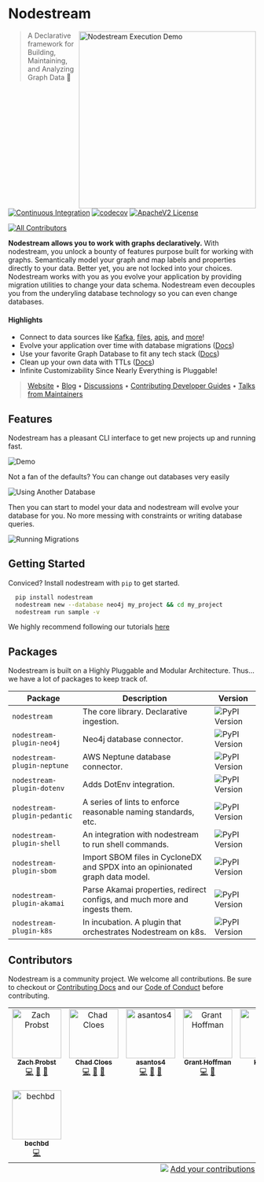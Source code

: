 # Nodestream

<img src="https://nodestream-proj.github.io/docs/img/nodestream.png" align="right"
     alt="Nodestream Execution Demo" width="360">
> A Declarative framework for Building, Maintaining, and Analyzing Graph Data 🚀

[![Continuous Integration](https://github.com/nodestream-proj/nodestream/actions/workflows/ci.yaml/badge.svg)](https://github.com/nodestream-proj/nodestream/actions/workflows/ci.yaml)
[![codecov](https://codecov.io/gh/nodestream-proj/nodestream/branch/main/graph/badge.svg?token=HAPEVKQ6OQ)](https://codecov.io/gh/nodestream-proj/nodestream)
[![ApacheV2 License](https://img.shields.io/badge/License-Apache%202.0-yellow.svg)](https://opensource.org/license/apache-2-0/)
<!-- ALL-CONTRIBUTORS-BADGE:START - Do not remove or modify this section -->
[![All Contributors](https://img.shields.io/badge/all_contributors-8-orange.svg?style=flat-square)](#contributors-)
<!-- ALL-CONTRIBUTORS-BADGE:END -->

**Nodestream allows you to work with graphs declaratively.** With nodestream, you unlock a bounty of features purpose built for working with graphs. 
Semantically model your graph and map labels and properties directly to your data. 
Better yet, you are not locked into your choices. 
Nodestream works with you as you evolve your application by providing migration utilities to change your data schema. 
Nodestream even decouples you from the underyling database technology so you can even change databases.

#### Highlights

- Connect to data sources like [Kafka](https://nodestream-proj.github.io/docs/docs/reference/extractors/#streamextractor), [files](https://nodestream-proj.github.io/docs/docs/reference/extractors/#unifiedfileextractor), [apis](https://nodestream-proj.github.io/docs/docs/reference/extractors/#simpleapiextractor), and [more](https://nodestream-proj.github.io/docs/docs/reference/extractors/)!
- Evolve your application over time with database migrations ([Docs](https://nodestream-proj.github.io/docs/docs/tutorials-intermediate/working-with-migrations/))
- Use your favorite Graph Database to fit any tech stack ([Docs](https://nodestream-proj.github.io/docs/docs/category/database-support/))
- Clean up your own data with TTLs ([Docs](https://nodestream-proj.github.io/docs/docs/tutorials-intermediate/removing-data/#implementing-a-ttl-pipeline))
- Infinite Customizability Since Nearly Everything is Pluggable!

> [Website](https://nodestream-proj.github.io/docs/) • [Blog](https://nodestream-proj.github.io/docs/blog/) • [Discussions](https://github.com/orgs/nodestream-proj/discussions) • [Contributing Developer Guides](https://nodestream-proj.github.io/docs/docs/category/developer-reference/) • [Talks from Maintainers](https://www.youtube.com/watch?v=2F-xx4LcTng&list=PLUiAbWRQecSOorv_V6TzfUBoIZyf-6r6R&pp=gAQBiAQB)

## Features 

Nodestream has a pleasant CLI interface to get new projects up and running fast. 

![Demo](https://raw.githubusercontent.com/nodestream-proj/nodestream/e94d0faa024c0f8da1e83a4ff6d83746504d197e/docs/img/demo.gif)

Not a fan of the defaults? You can change out databases very easily

![Using Another Database](https://nodestream-proj.github.io/docs/assets/images/neptune-2c1c78b173e824fc1e824f54287e467f.gif)

Then you can start to model your data and nodestream will evolve your database for you. No more messing with constraints or writing database queries. 

![Running Migrations](https://nodestream-proj.github.io/docs/assets/images/migrations-1ede1ab3d5438cdca24d66cfa6d66231.gif)

## Getting Started

Conviced? Install nodestream with `pip` to get started. 

```bash
  pip install nodestream
  nodestream new --database neo4j my_project && cd my_project
  nodestream run sample -v
```

We highly recommend following our tutorials [here](https://nodestream-proj.github.io/docs/docs/category/tutorial---basics/)

## Packages 

Nodestream is built on a Highly Pluggable and Modular Architecture. Thus... we have a lot of packages to keep track of. 

| Package                      	| Description                                                                   	| Version                                                                                                                        	|
|------------------------------	|-------------------------------------------------------------------------------	|--------------------------------------------------------------------------------------------------------------------------------	|
| `nodestream`                 	| The core library. Declarative ingestion.                                      	| ![PyPI Version](https://badge.fury.io/py/nodestream.svg)                                 	|
| `nodestream-plugin-neo4j`     	| Neo4j database connector.                                                     	| ![PyPI Version](https://badge.fury.io/py/nodestream-plugin-neo4j.svg)         	|
| `nodestream-plugin-neptune`  	| AWS Neptune database connector.                                               	| ![PyPI Version](https://badge.fury.io/py/nodestream-plugin-neptune.svg)   	|
| `nodestream-plugin-dotenv`   	| Adds DotEnv integration.                                                      	| ![PyPI Version](https://badge.fury.io/py/nodestream-plugin-dotenv.svg)     	|
| `nodestream-plugin-pedantic` 	| A series of lints to enforce reasonable naming standards, etc.                	| ![PyPI Version](https://badge.fury.io/py/nodestream-plugin-pedantic.svg) 	|
| `nodestream-plugin-shell`    	| An integration with nodestream to run shell commands.                         	| ![PyPI Version](https://badge.fury.io/py/nodestream-plugin-shell.svg)       	|
| `nodestream-plugin-sbom`     	| Import SBOM files in CycloneDX and SPDX into an opinionated graph data model. 	| ![PyPI Version](https://badge.fury.io/py/nodestream-plugin-sbom.svg)         	|
| `nodestream-plugin-akamai`   	| Parse Akamai properties, redirect configs, and much more and ingests them.    	| ![PyPI Version](https://badge.fury.io/py/nodestream-plugin-akamai.svg)     	|
| `nodestream-plugin-k8s`      	| In incubation. A plugin that orchestrates Nodestream on k8s.                  	| ![PyPI Version](https://badge.fury.io/py/nodestream-plugin-k8s.svg)           	|


## Contributors

Nodestream is a community project. We welcome all contributions. 
Be sure to checkout or [Contributing Docs](https://nodestream-proj.github.io/docs/docs/category/developer-reference/) and our [Code of Conduct](./CODE_OF_CONDUCT.md) before contributing. 

<!-- ALL-CONTRIBUTORS-LIST:START - Do not remove or modify this section -->
<!-- prettier-ignore-start -->
<!-- markdownlint-disable -->
<table>
  <tbody>
    <tr>
      <td align="center" valign="top" width="14.28%"><a href="https://github.com/zprobst"><img src="https://avatars.githubusercontent.com/u/22159145?v=4?s=100" width="100px;" alt="Zach Probst"/><br /><sub><b>Zach Probst</b></sub></a><br /><a href="https://github.com/nodestream-proj/nodestream/commits?author=zprobst" title="Code">💻</a> <a href="https://github.com/nodestream-proj/nodestream/pulls?q=is%3Apr+reviewed-by%3Azprobst" title="Reviewed Pull Requests">👀</a> <a href="#maintenance-zprobst" title="Maintenance">🚧</a></td>
      <td align="center" valign="top" width="14.28%"><a href="https://github.com/ccloes"><img src="https://avatars.githubusercontent.com/u/1000538?v=4?s=100" width="100px;" alt="Chad Cloes"/><br /><sub><b>Chad Cloes</b></sub></a><br /><a href="https://github.com/nodestream-proj/nodestream/commits?author=ccloes" title="Code">💻</a> <a href="https://github.com/nodestream-proj/nodestream/pulls?q=is%3Apr+reviewed-by%3Accloes" title="Reviewed Pull Requests">👀</a> <a href="#maintenance-ccloes" title="Maintenance">🚧</a></td>
      <td align="center" valign="top" width="14.28%"><a href="https://github.com/angelosantos4"><img src="https://avatars.githubusercontent.com/u/142852840?v=4?s=100" width="100px;" alt="asantos4"/><br /><sub><b>asantos4</b></sub></a><br /><a href="https://github.com/nodestream-proj/nodestream/commits?author=angelosantos4" title="Code">💻</a> <a href="https://github.com/nodestream-proj/nodestream/pulls?q=is%3Apr+reviewed-by%3Aangelosantos4" title="Reviewed Pull Requests">👀</a> <a href="#maintenance-angelosantos4" title="Maintenance">🚧</a></td>
      <td align="center" valign="top" width="14.28%"><a href="https://github.com/grantleehoffman"><img src="https://avatars.githubusercontent.com/u/603848?v=4?s=100" width="100px;" alt="Grant Hoffman"/><br /><sub><b>Grant Hoffman</b></sub></a><br /><a href="https://github.com/nodestream-proj/nodestream/commits?author=grantleehoffman" title="Code">💻</a> <a href="https://github.com/nodestream-proj/nodestream/pulls?q=is%3Apr+reviewed-by%3Agrantleehoffman" title="Reviewed Pull Requests">👀</a></td>
      <td align="center" valign="top" width="14.28%"><a href="https://github.com/khneal"><img src="https://avatars.githubusercontent.com/u/40273388?v=4?s=100" width="100px;" alt="khneal"/><br /><sub><b>khneal</b></sub></a><br /><a href="https://github.com/nodestream-proj/nodestream/commits?author=khneal" title="Code">💻</a></td>
      <td align="center" valign="top" width="14.28%"><a href="https://github.com/orozen"><img src="https://avatars.githubusercontent.com/u/62594754?v=4?s=100" width="100px;" alt="orozen"/><br /><sub><b>orozen</b></sub></a><br /><a href="https://github.com/nodestream-proj/nodestream/commits?author=orozen" title="Code">💻</a></td>
      <td align="center" valign="top" width="14.28%"><a href="https://sites.google.com/view/ai4allrobotics"><img src="https://avatars.githubusercontent.com/u/66497192?v=4?s=100" width="100px;" alt="Sophia Don Tranho"/><br /><sub><b>Sophia Don Tranho</b></sub></a><br /><a href="https://github.com/nodestream-proj/nodestream/commits?author=sophiadt" title="Code">💻</a></td>
    </tr>
    <tr>
      <td align="center" valign="top" width="14.28%"><a href="https://github.com/bechbd"><img src="https://avatars.githubusercontent.com/u/6898505?v=4?s=100" width="100px;" alt="bechbd"/><br /><sub><b>bechbd</b></sub></a><br /><a href="https://github.com/nodestream-proj/nodestream/commits?author=bechbd" title="Code">💻</a></td>
    </tr>
  </tbody>
  <tfoot>
    <tr>
      <td align="center" size="13px" colspan="7">
        <img src="https://raw.githubusercontent.com/all-contributors/all-contributors-cli/1b8533af435da9854653492b1327a23a4dbd0a10/assets/logo-small.svg">
          <a href="https://all-contributors.js.org/docs/en/bot/usage">Add your contributions</a>
        </img>
      </td>
    </tr>
  </tfoot>
</table>

<!-- markdownlint-restore -->
<!-- prettier-ignore-end -->

<!-- ALL-CONTRIBUTORS-LIST:END -->